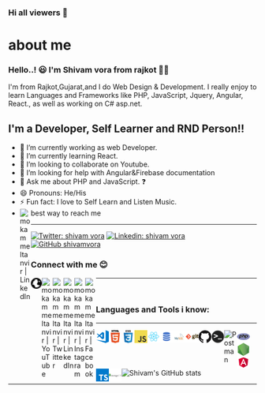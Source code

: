 ### Hi all viewers 👋

<!--
**shivamvora/shivamvora** is a ✨ _special_ ✨ repository because its `README.md` (this file) appears on your GitHub profile.



-->

# about me
### Hello..! :smiley:  I'm Shivam vora from rajkot :man:👋
I'm from Rajkot,Gujarat,and I do Web Design & Development. I really enjoy to learn Languages and Frameworks like PHP, JavaScript, Jquery, Angular, React., as well as working on C# asp.net.
## I'm a Developer, Self Learner and RND Person!!

- 🔭 I’m currently working as web Developer.
- 🌱 I’m currently learning React.
- 👯 I’m looking to collaborate on Youtube.
- 🤔 I’m looking for help with Angular&Firebase documentation
- 💬 Ask me about PHP and JavaScript. :question:
- 😄 Pronouns: He/His
- ⚡ Fun fact: I love to Self Learn and Listen Music.
-  best way to reach me  [<img align="left" alt="mokammeltanvir | LinkedIn" width="22px" src="https://cdn.jsdelivr.net/npm/simple-icons@v3/icons/linkedin.svg" />][linkedin]
 ---
 [![Twitter: shivam vora](https://img.shields.io/twitter/follow/shivam?style=social)](https://twitter.com/shivamp29995687)
[![Linkedin: shivam vora](https://img.shields.io/badge/-shivam-blue?style=flat-square&logo=Linkedin&logoColor=white&link=https://www.linkedin.com/in/shivam-vora-79565a198/)](https://www.linkedin.com/in/shivam-vora-79565a198/)
[![GitHub shivamvora](https://img.shields.io/github/followers/iampawan?label=shivamvora&style=social)](https://github.com/shivamvora)
### Connect with me :blush:
[<img align="left" alt="mokammeltanvir.com" width="22px" src="https://raw.githubusercontent.com/iconic/open-iconic/master/svg/globe.svg" />][website]
[<img align="left" alt="mokammeltanvir | YouTube" width="22px" src="https://cdn.jsdelivr.net/npm/simple-icons@v3/icons/youtube.svg" />][youtube]
[<img align="left" alt="mokammeltanvir | Twitter" width="22px" src="https://cdn.jsdelivr.net/npm/simple-icons@v3/icons/twitter.svg" />][twitter]
[<img align="left" alt="mokammeltanvir | LinkedIn" width="22px" src="https://cdn.jsdelivr.net/npm/simple-icons@v3/icons/linkedin.svg" />][linkedin]
[<img align="left" alt="mokammeltanvir | Instagram" width="22px" src="https://cdn.jsdelivr.net/npm/simple-icons@v3/icons/instagram.svg" />][instagram]
[<img align="left" alt="mokammeltanvir | Facebook" width="22px" src="https://cdn.jsdelivr.net/npm/simple-icons@v3/icons/facebook.svg" />][facebook]



---
<br />

### Languages and Tools i know:
---

  <img align="left" alt="Visual Studio Code" width="26px" src="https://raw.githubusercontent.com/github/explore/80688e429a7d4ef2fca1e82350fe8e3517d3494d/topics/visual-studio-code/visual-studio-code.png" />

<img align="left" alt="HTML5" width="26px" src="https://raw.githubusercontent.com/github/explore/80688e429a7d4ef2fca1e82350fe8e3517d3494d/topics/html/html.png" />

<img align="left" alt="CSS3" width="26px" src="https://raw.githubusercontent.com/github/explore/80688e429a7d4ef2fca1e82350fe8e3517d3494d/topics/css/css.png" />


<img align="left" alt="JavaScript" width="26px" src="https://raw.githubusercontent.com/github/explore/80688e429a7d4ef2fca1e82350fe8e3517d3494d/topics/javascript/javascript.png" />

<img align="left" alt="React" width="26px" src="https://raw.githubusercontent.com/github/explore/80688e429a7d4ef2fca1e82350fe8e3517d3494d/topics/react/react.png" />

<img align="left" alt="SQL" width="26px" src="https://raw.githubusercontent.com/github/explore/80688e429a7d4ef2fca1e82350fe8e3517d3494d/topics/sql/sql.png" />

<img align="left" alt="MySQL" width="26px" src="https://raw.githubusercontent.com/github/explore/80688e429a7d4ef2fca1e82350fe8e3517d3494d/topics/mysql/mysql.png" />

<img align="left" alt="Git" width="26px" src="https://raw.githubusercontent.com/github/explore/80688e429a7d4ef2fca1e82350fe8e3517d3494d/topics/git/git.png" />

<img align="left" alt="GitHub" width="26px" src="https://raw.githubusercontent.com/github/explore/78df643247d429f6cc873026c0622819ad797942/topics/github/github.png" />

<img align="left" alt="Terminal" width="26px" src="https://raw.githubusercontent.com/github/explore/80688e429a7d4ef2fca1e82350fe8e3517d3494d/topics/terminal/terminal.png" />

<img align="left" alt="Postman" width="26px" src="https://user-images.githubusercontent.com/2676579/34940598-17cc20f0-f9be-11e7-8c6d-f0190d502d64.png" />

  <img align="left" alt="Terminal" width="26px" src="https://raw.githubusercontent.com/github/explore/80688e429a7d4ef2fca1e82350fe8e3517d3494d/topics/php/php.png" />
  
  <img align="left" alt="Terminal" width="26px" src="https://raw.githubusercontent.com/github/explore/80688e429a7d4ef2fca1e82350fe8e3517d3494d/topics/nodejs/nodejs.png" />
  
   <img align="left" alt="Terminal" width="26px" src="https://raw.githubusercontent.com/github/explore/80688e429a7d4ef2fca1e82350fe8e3517d3494d/topics/angular/angular.png" />
 <img align="left" alt="Terminal" width="26px" src="https://raw.githubusercontent.com/github/explore/80688e429a7d4ef2fca1e82350fe8e3517d3494d/topics/typescript/typescript.png" />
  
 <img align="left" alt="Terminal" width="26px" src="https://raw.githubusercontent.com/github/explore/80688e429a7d4ef2fca1e82350fe8e3517d3494d/topics/mongodb/mongodb.png" />  

<br  />

<br  />



  



  



[website]:  https://shivamvora.github.io/personalwebsite.github.io/

[twitter]:  https://twitter.com/shivamp29995687

[youtube]:  https://www.youtube.com/watch?v=nPCfL_fuUk4

[instagram]:  https://www.instagram.com/shivam_vora/?hl=en

[facebook]:  https://www.facebook.com/shivam.vora.184/
[linkedin]:  https://www.linkedin.com/in/shivam-vora-79565a198
[behance]: https://www.behance.net/shivam_vora
[skype]: https://join.skype.com/invite/YzGdM3uSfxzM


![Shivam's GitHub stats](https://github-readme-stats.vercel.app/api?username=shivamvora&show_icons=true&theme=dracula)



---

